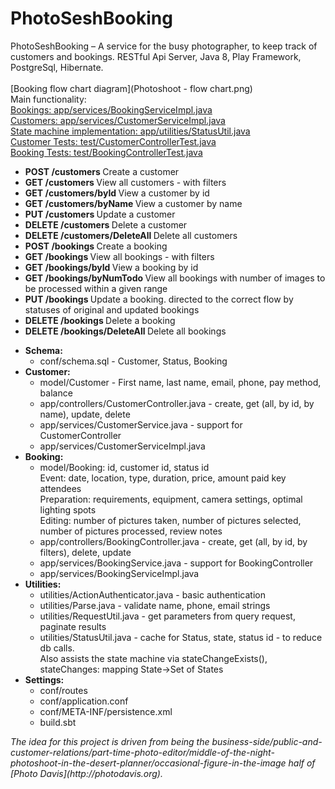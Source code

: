 # PhotoSeshBooking
PhotoSeshBooking – A service for the busy photographer, to keep track of customers and bookings. 
RESTful Api Server, Java 8, Play Framework, PostgreSql, Hibernate.
<br>
<br>
[Booking flow chart diagram](Photoshoot - flow chart.png)
<br>
Main functionality:
<br>
[Bookings: app/services/BookingServiceImpl.java](app/services/BookingServiceImpl.java)
<br>
[Customers: app/services/CustomerServiceImpl.java](app/services/CustomerServiceImpl.java)
<br>
[State machine implementation: app/utilities/StatusUtil.java](app/utilities/StatusUtil.java)
<br>
[Customer Tests: test/CustomerControllerTest.java](test/CustomerControllerTest.java)
<br>
[Booking Tests: test/BookingControllerTest.java](test/BookingControllerTest.java)
<br>
<ul>
     <li><b>POST    /customers </b>Create a customer</li>
     <li><b>GET     /customers </b>View all customers - with filters</li>
     <li><b>GET     /customers/byId </b>View a customer by id</li>
     <li><b>GET     /customers/byName </b>View a customer by name</li>
     <li><b>PUT     /customers </b>Update a customer</li>
     <li><b>DELETE  /customers </b>Delete a customer</li>
     <li><b>DELETE  /customers/DeleteAll </b>Delete all customers</li>
     <li><b>POST    /bookings </b>Create a booking</li>
     <li><b>GET     /bookings </b>View all bookings - with filters</li>
     <li><b>GET     /bookings/byId </b>View a booking by id</li>
     <li><b>GET     /bookings/byNumTodo </b>View all bookings with number of images to be processed within a given range</li>
     <li><b>PUT     /bookings </b>Update a booking. directed to the correct flow by statuses of original and updated bookings</li>
     <li><b>DELETE  /bookings </b>Delete a booking</li>
     <li><b>DELETE  /bookings/DeleteAll </b>Delete all bookings</li>
</ul>
<ul>
     <li>
          <b>Schema: </b>
          <ul>
               <li>conf/schema.sql - Customer, Status, Booking</li>
          </ul>
     </li>
     <li>
          <b>Customer:</b>
          <ul>
               <li>model/Customer - First name, last name, email, phone, pay method, balance</li>
               <li>app/controllers/CustomerController.java - create, get (all, by id, by name), update, delete</li>
               <li>app/services/CustomerService.java - support for CustomerController</li>
               <li>app/services/CustomerServiceImpl.java</li>
          </ul>
     </li>
     <li>
          <b>Booking:</b>
          <ul>
               <li>model/Booking: id, customer id, status id <br>
                    Event: date, location, type, duration, price, amount paid key attendees <br>
                    Preparation: requirements, equipment, camera settings, optimal lighting spots <br>
                    Editing: number of pictures taken, number of pictures selected, number of pictures processed, review notes
               </li>
               <li>app/controllers/BookingController.java - create, get (all, by id, by filters), delete, update</li>
               <li>app/services/BookingService.java - support for BookingController</li>
               <li>app/services/BookingServiceImpl.java</li>
          </ul>
     </li>
     <li>
          <b>Utilities:</b>
          <ul>
               <li>utilities/ActionAuthenticator.java - basic authentication</li>
               <li>utilities/Parse.java - validate name, phone, email strings</li>
               <li>utilities/RequestUtil.java - get parameters from query request, paginate results</li>
               <li>utilities/StatusUtil.java - cache for Status, state, status id - to reduce db calls.
                    <br>Also assists the state machine via stateChangeExists(), stateChanges: mapping State->Set of States</li>
          </ul>
     </li>
     <li>
          <b>Settings:</b>
          <ul>
               <li>conf/routes</li>
               <li>conf/application.conf</li>
               <li>conf/META-INF/persistence.xml</li>
               <li>build.sbt</li>
          </ul>
     </li>
</ul>
<i>
The idea for this project is driven from being the 
business-side/public-and-customer-relations/part-time-photo-editor/middle-of-the-night-photoshoot-in-the-desert-planner/occasional-figure-in-the-image 
half of [Photo Davis](http://photodavis.org).
</i>